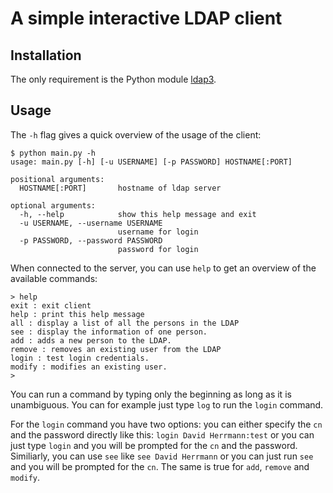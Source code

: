 # A simple interactive LDAP client
## Installation
The only requirement is the Python module [ldap3](https://github.com/cannatag/ldap3).

## Usage
The `-h` flag gives a quick overview of the usage of the client:
```
$ python main.py -h
usage: main.py [-h] [-u USERNAME] [-p PASSWORD] HOSTNAME[:PORT]

positional arguments:
  HOSTNAME[:PORT]       hostname of ldap server

optional arguments:
  -h, --help            show this help message and exit
  -u USERNAME, --username USERNAME
                        username for login
  -p PASSWORD, --password PASSWORD
                        password for login
```

When connected to the server, you can use `help` to get an overview of the available commands:
```
> help
exit : exit client
help : print this help message
all : display a list of all the persons in the LDAP
see : display the information of one person.
add : adds a new person to the LDAP.
remove : removes an existing user from the LDAP
login : test login credentials.
modify : modifies an existing user.
>
```
You can run a command by typing only the beginning as long as it is unambiguous. You can for example just type `log` to run the `login` command.

For the `login` command you have two options: you can either specify the `cn` and the password directly like this: `login David Herrmann:test` or you can just type `login` and you will be prompted for the `cn` and the password. Similiarly, you can use `see` like `see David Herrmann` or you can just run `see` and you will be prompted for the `cn`. The same is true for `add`, `remove` and `modify`.
